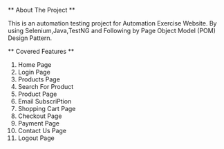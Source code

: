 ** About The Project **

This is an automation testing project for Automation Exercise Website.
By using Selenium,Java,TestNG and Following by Page Object Model (POM) Design Pattern.

** Covered Features **

1. Home Page 
2. Login Page
3. Products Page
4. Search For Product
5. Product Page
6. Email SubscriPtion
7. Shopping Cart Page
8. Checkout Page
9. Payment Page
10. Contact Us Page
11. Logout Page

